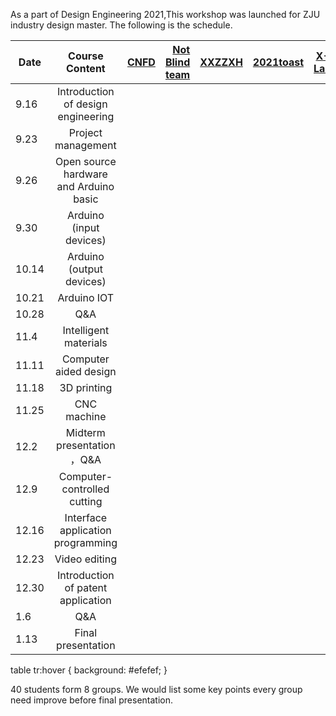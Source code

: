 As a part of Design Engineering 2021,This workshop was launched for ZJU industry design master.
The following is the schedule.

| Date        | Course Content           |  [CNFD](https://1831626605.wixsite.com/cnfd)| [Not Blind team](https://duckweed2222.wixsite.com/my-site-3)| [XXZZXH](https://xxzzxh.github.io/) | [2021toast](https://perfect-anger-34c.notion.site/2021-Toast-9d52603d5d39409b8337738a551b5df1)|[X-Lab](https://x-labby.webflow.io/) |  [Group6]()| [Group7]()| [Group8]()| 
| ------------- | :-----:| :-----:|-----:|	 :-----:| :-----:|:-----:|:-----:| :-----:|-----:|	
| 9.16      | Introduction of design engineering | 
| 9.23      | Project management      |  
| 9.26 | Open source hardware and Arduino basic  |  
| 9.30      | Arduino (input devices)     |  
| 10.14 | Arduino (output devices)      |  
| 10.21     | Arduino IOT     |  
| 10.28 | Q&A      |  
|11.4     |Intelligent materials     |  
| 11.11 | Computer aided design      |  
| 11.18     | 3D printing      |  
| 11.25| CNC machine      |   
| 12.2     | Midterm presentation ，Q&A     |  
| 12.9 | Computer-controlled cutting      |  
| 12.16      | Interface application programming  |  
| 12.23 | Video editing      |  
| 12.30    | Introduction of patent application |  
| 1.6 | Q&A     |  
| 1.13 | Final presentation    |  
table tr:hover {
    background: #efefef; 
}

40 students form 8 groups.
We would list some key points every group need improve before final presentation.

